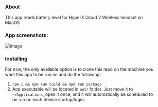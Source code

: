 ### About

This app reads battery level for HyperX Cloud 2 Wireless headset on MacOS

### App screenshots:
![image](https://github.com/pavles6/cloud-2-wireless-macos-gui/assets/45947880/669fa390-b23a-47fa-9da4-0c88ecd48406)


### Installing
For now, the only available option is to clone this repo on the machine you want this app to be run on and do the following:

1. `npm i && npm run build && npm run package`
2. App executable will be located in `out/` folder. Just move it to `~/Applications`, open it once, and it will automatically be scheduled to be ran on each device startup/login.
